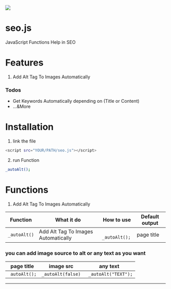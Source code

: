 ![](https://img.shields.io/static/v1?label=Derabia&message=SEO&color=<COLOR>) 

# seo.js 
JavaScript Functions Help in SEO


# Features
  1. Add Alt Tag To Images Automatically
  

### Todos
 - Get Keywords Automatically depending on (Title or Content)
 - ...&More

# Installation
  1. link the file
  ```sh
  <script src="YOUR/PATH/seo.js"></script>
  ```
  2. run Function
  ```sh
  _autoAlt(); 
  ```
# Functions
  1. Add Alt Tag To Images Automatically

| Function | What it do | How to use | Default output |
| ------ | ------ | ------ | ------ |
| `_autoAlt()` | Add Alt Tag To Images Automatically | ` _autoAlt();` | page title |

###  you can add image source to alt or any text as you want
  
| page title | image src | any text |
| ------ | ------ | ------ | 
| ` autoAlt();`| `_autoAlt(false)` | ` _autoAlt("TEXT");` |

---
